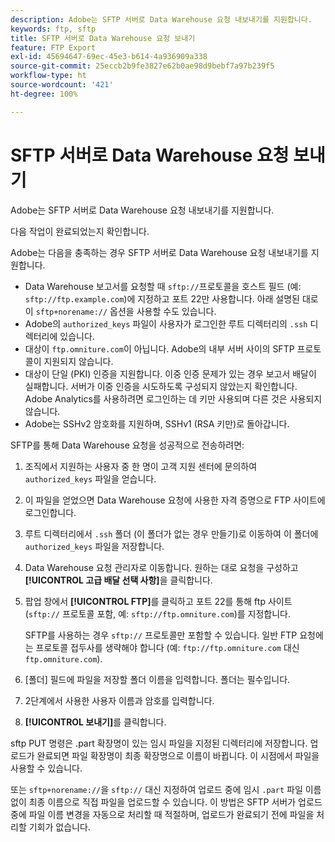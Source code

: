 ```yaml
---
description: Adobe는 SFTP 서버로 Data Warehouse 요청 내보내기를 지원합니다.
keywords: ftp, sftp
title: SFTP 서버로 Data Warehouse 요청 보내기
feature: FTP Export
exl-id: 45694647-69ec-45e3-b614-4a936909a338
source-git-commit: 25eccb2b9fe3827e62b0ae98d9bebf7a97b239f5
workflow-type: ht
source-wordcount: '421'
ht-degree: 100%

---
```


# SFTP 서버로 Data Warehouse 요청 보내기

Adobe는 SFTP 서버로 Data Warehouse 요청 내보내기를 지원합니다.

다음 작업이 완료되었는지 확인합니다.

Adobe는 다음을 충족하는 경우 SFTP 서버로 Data Warehouse 요청 내보내기를 지원합니다.

* Data Warehouse 보고서를 요청할 때 `sftp://`프로토콜을 호스트 필드 (예: `sftp://ftp.example.com`)에 지정하고 포트 22만 사용합니다. 아래 설명된 대로 이 `sftp+norename://` 옵션을 사용할 수도 있습니다.
* Adobe의 `authorized_keys` 파일이 사용자가 로그인한 루트 디렉터리의 `.ssh` 디렉터리에 있습니다.
* 대상이 `ftp.omniture.com`이 아닙니다. Adobe의 내부 서버 사이의 SFTP 프로토콜이 지원되지 않습니다.
* 대상이 단일 (PKI) 인증을 지원합니다. 이중 인증 문제가 있는 경우 보고서 배달이 실패합니다. 서버가 이중 인증을 시도하도록 구성되지 않았는지 확인합니다. Adobe Analytics를 사용하려면 로그인하는 데 키만 사용되며 다른 것은 사용되지 않습니다.
* Adobe는 SSHv2 암호화를 지원하며, SSHv1 (RSA 키만)로 돌아갑니다.

SFTP를 통해 Data Warehouse 요청을 성공적으로 전송하려면:

1. 조직에서 지원하는 사용자 중 한 명이 고객 지원 센터에 문의하여 `authorized_keys` 파일을 얻습니다.
1. 이 파일을 얻었으면 Data Warehouse 요청에 사용한 자격 증명으로 FTP 사이트에 로그인합니다.
1. 루트 디렉터리에서 `.ssh` 폴더 (이 폴더가 없는 경우 만들기)로 이동하여 이 폴더에 `authorized_keys` 파일을 저장합니다.

1. Data Warehouse 요청 관리자로 이동합니다. 원하는 대로 요청을 구성하고 **[!UICONTROL 고급 배달 선택 사항]**&#x200B;을 클릭합니다.

1. 팝업 창에서 **[!UICONTROL FTP]**&#x200B;를 클릭하고 포트 22를 통해 ftp 사이트 (`sftp://` 프로토콜 포함, 예: `sftp://ftp.omniture.com`)를 지정합니다.

   SFTP를 사용하는 경우 `sftp://` 프로토콜만 포함할 수 있습니다. 일반 FTP 요청에는 프로토콜 접두사를 생략해야 합니다 (예: `ftp://ftp.omniture.com` 대신 `ftp.omniture.com`).

1. [폴더] 필드에 파일을 저장할 폴더 이름을 입력합니다. 폴더는 필수입니다.
1. 2단계에서 사용한 사용자 이름과 암호를 입력합니다.
1. **[!UICONTROL 보내기]**&#x200B;를 클릭합니다.

sftp PUT 명령은 .part 확장명이 있는 임시 파일을 지정된 디렉터리에 저장합니다. 업로드가 완료되면 파일 확장명이 최종 확장명으로 이름이 바뀝니다. 이 시점에서 파일을 사용할 수 있습니다.

또는 `sftp+norename://`을 `sftp://` 대신 지정하여 업로드 중에 임시 `.part` 파일 이름 없이 최종 이름으로 직접 파일을 업로드할 수 있습니다. 이 방법은 SFTP 서버가 업로드 중에 파일 이름 변경을 자동으로 처리할 때 적절하며, 업로드가 완료되기 전에 파일을 처리할 기회가 없습니다.
